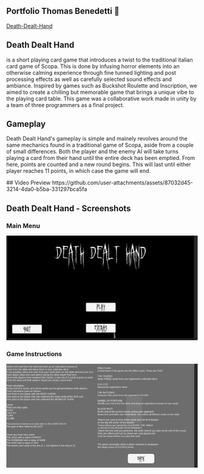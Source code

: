 ## Portfolio Thomas Benedetti 👋

<!--
**thomasttiben/thomasttiben** is a ✨ _special_ ✨ repository because its `README.md` (this file) appears on your GitHub profile.

Here are some ideas to get you started:

- 🔭 I’m currently working on ...
- 🌱 I’m currently learning ...
- 👯 I’m looking to collaborate on ...
- 🤔 I’m looking for help with ...
- 💬 Ask me about ...
- 📫 How to reach me: ...
- 😄 Pronouns: ...
- ⚡ Fun fact: ...
-->
<a href="https://github.com/LorenzoPicken/Death-Dealt-Hand">Death-Dealt-Hand</a>
## Death Dealt Hand
<p>is a short playing card game that introduces a twist to the traditional italian card game of Scopa. This is done by infusing horror elements into an otherwise calming experience through fine tunned lighting and post processing effects as well as carefully selected sound effects and ambiance. Inspired by games such as Buckshot Roulette and Inscription, we aimed to create a chilling but memorable game that brings a unique vibe to the playing card table. This game was a collaborative work made in unity by a team of three programmers as a final project.</p>



## Gameplay
<p>Death Dealt Hand's gameplay is simple and mainely revolves around the same mechanics found in a traditional game of Scopa, aside from a couple of small differences. Both the player and the enemy AI will take turns playing a card from their hand until the entire deck has been emptied. From here, points are counted and a new round begins. This will last until either player reaches 11 points, in which case the game will end.</p>
## Video Preview
https://github.com/user-attachments/assets/87032d45-3214-4da0-b5ba-331297bca5fa


## Death Dealt Hand - Screenshots

### Main Menu
![Main Menu](Screenshot%202025-01-28%20205623.png)

### Game Instructions
![Game Instructions](Screenshot%202025-01-28%20205607.png)
